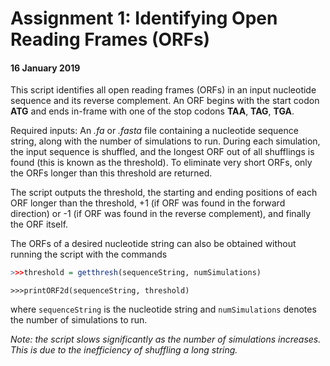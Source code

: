 # Assignment 1: Identifying Open Reading Frames (ORFs)

#### 16 January 2019

This script identifies all open reading frames (ORFs) in an input nucleotide sequence and its reverse complement. An ORF begins with the start codon **ATG** and ends in-frame with one of the stop codons **TAA**, **TAG**, **TGA**.

Required inputs: An *.fa* or *.fasta* file containing a nucleotide sequence string, along with the number of simulations to run. During each simulation, the input sequence is shuffled, and the longest ORF out of all shufflings is found (this is known as the threshold). To eliminate very short ORFs, only the ORFs longer than this threshold are returned.

The script outputs the threshold, the starting and ending positions of each ORF longer than the threshold, +1 (if ORF was found in the forward direction) or -1 (if ORF was found in the reverse complement), and finally the ORF itself.

The ORFs of a desired nucleotide string can also be obtained without running the script with the commands

```R
>>>threshold = getthresh(sequenceString, numSimulations)
```

`>>>printORF2d(sequenceString, threshold)`

where `sequenceString` is the nucleotide string and `numSimulations` denotes the number of simulations to run. 


*Note: the script slows significantly as the number of simulations increases. This is due to the inefficiency of shuffling a long string.*
